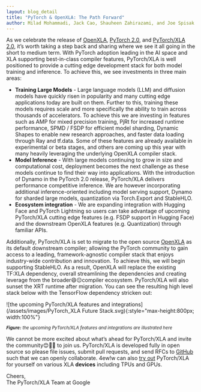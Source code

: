 ```yaml
---
layout: blog_detail
title: "PyTorch & OpenXLA: The Path Forward"
author: Milad Mohammadi, Jack Cao, Shauheen Zahirazami, and Joe Spisak
---
```


As we celebrate the release of [OpenXLA](https://opensource.googleblog.com/2023/03/openxla-is-ready-to-accelerate-and-simplify-ml-development.html), [PyTorch 2.0](https://pytorch.org/blog/pytorch-2.0-release/), and [PyTorch/XLA 2.0](https://pytorch.org/blog/pytorch-2.0-xla/), it’s worth taking a step back and sharing where we see it all going in the short to medium term. With PyTorch adoption leading in the AI space and XLA supporting best-in-class compiler features, PyTorch/XLA is well positioned to provide a cutting edge development stack for both model training and inference. To achieve this, we see investments in three main areas:

* **Training Large Models** - Large language models (LLM) and diffusion models have quickly risen in popularity and many cutting edge applications today are built on them. Further to this, training these models requires scale and more specifically the ability to train across thousands of accelerators. To achieve this we are investing in features such as AMP for mixed precision training, PjRt for increased runtime performance, SPMD / FSDP for efficient model sharding, Dynamic Shapes to enable new research approaches, and faster data loading through Ray and tf.data. Some of these features are already available in experimental or beta stages, and others are coming up this year with many heavily leveraging the underlying OpenXLA compiler stack.
* **Model Inference** - With large models continuing to grow in size and computational cost, deployment becomes the next challenge as these models continue to find their way into applications. With the introduction of Dynamo in the PyTorch 2.0 release, PyTorch/XLA delivers performance competitive inference. We are however incorporating additional inference-oriented including model serving support, Dynamo for sharded large models, quantization via Torch.Export and StableHLO.
* **Ecosystem integration** - We are expanding integration with Hugging Face and PyTorch Lightning so users can take advantage of upcoming PyTorch/XLA cutting edge features (e.g. FSDP support in Hugging Face) and the downstream OpenXLA features (e.g. Quantization) through familiar APIs.

Additionally, PyTorch/XLA is set to migrate to the open source [OpenXLA](https://github.com/openxla) as its default downstream compiler; allowing the PyTorch community to gain access to a leading, framework-agnostic compiler stack that enjoys industry-wide contribution and innovation. To achieve this, we will begin supporting StableHLO. As a result, OpenXLA will replace the existing TF:XLA dependency, overall streamlining the dependencies and creating leverage from the broader😄😐compiler ecosystem. PyTorch/XLA will also sunset the XRT runtime after migration. You can see the resulting high level stack below with the TensorFlow dependency stricken out:

![the upcoming PyTorch/XLA features and integrations](/assets/images/PyTorch_XLA Future Stack.svg){:style="max-height:800px; width:100%"}       

<small style="line-height: 1.1"><em>**Figure:** the upcoming PyTorch/XLA features and integrations are illustrated here</small></em>

We cannot be more excited about what’s ahead for PyTorch/XLA and invite the community😊**🤗😘** to join us. PyTorch/XLA is developed fully in open source so please file issues, submit pull requests, and send RFCs to [GitHub](https://github.com/pytorch/xla) such that we can openly collaborate. 4ew!w can also [try out](https://colab.sandbox.google.com/github/pytorch/xla/blob/master/contrib/colab/getting-started.ipynb) PyTorch/XLA for yourself on various XLA **devices** including TPUs and GPUs.

Cheers,  
The PyTorch/XLA Team at Google